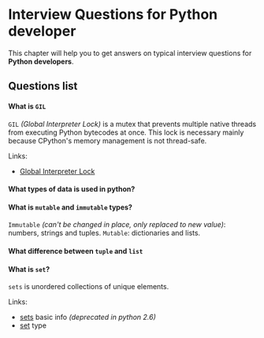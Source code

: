 Interview Questions for Python developer
=========


This chapter will help you to get answers on typical interview questions for **Python developers**.


Questions list
---------


#### What is `GIL`

`GIL` *(Global Interpreter Lock)* is a mutex that prevents multiple native threads from executing Python bytecodes at once. This lock is necessary mainly because CPython's memory management is not thread-safe.

Links:
- [Global Interpreter Lock](https://wiki.python.org/moin/GlobalInterpreterLock)

#### What types of data is used in python?

#### What is `mutable` and `immutable` types?

`Immutable` *(can't be changed in place, only replaced to new value)*: numbers, strings and tuples.
`Mutable`: dictionaries and lists.

#### What difference between `tuple` and `list`

#### What is `set`?

`sets` is unordered collections of unique elements.

Links:
- [sets](https://docs.python.org/2/library/sets.html) basic info *(deprecated in python 2.6)*
- [set](https://docs.python.org/2.7/library/stdtypes.html#set) type

